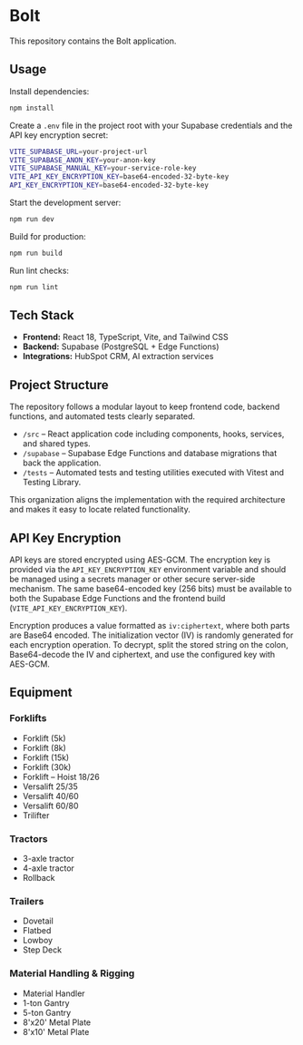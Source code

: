 # Bolt

This repository contains the Bolt application.

## Usage

Install dependencies:

```bash
npm install
```

Create a `.env` file in the project root with your Supabase credentials and the API key encryption secret:

```bash
VITE_SUPABASE_URL=your-project-url
VITE_SUPABASE_ANON_KEY=your-anon-key
VITE_SUPABASE_MANUAL_KEY=your-service-role-key
VITE_API_KEY_ENCRYPTION_KEY=base64-encoded-32-byte-key
API_KEY_ENCRYPTION_KEY=base64-encoded-32-byte-key
```

Start the development server:

```bash
npm run dev
```

Build for production:

```bash
npm run build
```

Run lint checks:

```bash
npm run lint
```

## Tech Stack

- **Frontend:** React 18, TypeScript, Vite, and Tailwind CSS
- **Backend:** Supabase (PostgreSQL + Edge Functions)
- **Integrations:** HubSpot CRM, AI extraction services

## Project Structure

The repository follows a modular layout to keep frontend code, backend functions, and automated tests clearly separated.

- `/src` – React application code including components, hooks, services, and shared types.
- `/supabase` – Supabase Edge Functions and database migrations that back the application.
- `/tests` – Automated tests and testing utilities executed with Vitest and Testing Library.

This organization aligns the implementation with the required architecture and makes it easy to locate related functionality.

## API Key Encryption

API keys are stored encrypted using AES-GCM. The encryption key is provided via the `API_KEY_ENCRYPTION_KEY` environment variable and should be managed using a secrets manager or other secure server-side mechanism. The same base64-encoded key (256 bits) must be available to both the Supabase Edge Functions and the frontend build (`VITE_API_KEY_ENCRYPTION_KEY`).

Encryption produces a value formatted as `iv:ciphertext`, where both parts are Base64 encoded. The initialization vector (IV) is randomly generated for each encryption operation. To decrypt, split the stored string on the colon, Base64-decode the IV and ciphertext, and use the configured key with AES-GCM.

## Equipment

### Forklifts

- Forklift (5k)
- Forklift (8k)
- Forklift (15k)
- Forklift (30k)
- Forklift – Hoist 18/26
- Versalift 25/35
- Versalift 40/60
- Versalift 60/80
- Trilifter

### Tractors

- 3-axle tractor
- 4-axle tractor
- Rollback

### Trailers

- Dovetail
- Flatbed
- Lowboy
- Step Deck

### Material Handling & Rigging

- Material Handler
- 1-ton Gantry
- 5-ton Gantry
- 8'x20' Metal Plate
- 8'x10' Metal Plate

